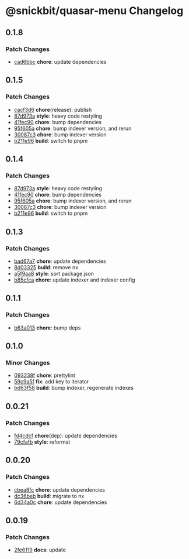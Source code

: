 # @snickbit/quasar-menu Changelog

## 0.1.8

### Patch Changes

- [cad6bbc](https://github.com/snickbit/quasar/commit/cad6bbc) **chore**:  update dependencies

## 0.1.5

### Patch Changes

- [cacf3d6](https://github.com/snickbit/quasar/commit/cacf3d6) **chore**(release):  publish
- [87d973a](https://github.com/snickbit/quasar/commit/87d973a) **style**:  heavy code restyling
- [41fec90](https://github.com/snickbit/quasar/commit/41fec90) **chore**:  bump dependencies
- [95f605a](https://github.com/snickbit/quasar/commit/95f605a) **chore**:  bump indexer version, and rerun
- [30087c3](https://github.com/snickbit/quasar/commit/30087c3) **chore**:  bump indexer version
- [b211e96](https://github.com/snickbit/quasar/commit/b211e96) **build**:  switch to pnpm

## 0.1.4

### Patch Changes

- [87d973a](https://github.com/snickbit/quasar/commit/87d973a) **style**:  heavy code restyling
- [41fec90](https://github.com/snickbit/quasar/commit/41fec90) **chore**:  bump dependencies
- [95f605a](https://github.com/snickbit/quasar/commit/95f605a) **chore**:  bump indexer version, and rerun
- [30087c3](https://github.com/snickbit/quasar/commit/30087c3) **chore**:  bump indexer version
- [b211e96](https://github.com/snickbit/quasar/commit/b211e96) **build**:  switch to pnpm

## 0.1.3

### Patch Changes

- [bad67a7](https://github.com/snickbit/quasar/commit/bad67a7) **chore**:  update dependencies
- [8d03325](https://github.com/snickbit/quasar/commit/8d03325) **build**:  remove nx
- [a5f9aa8](https://github.com/snickbit/quasar/commit/a5f9aa8) **style**:  sort package.json
- [b85cfca](https://github.com/snickbit/quasar/commit/b85cfca) **chore**:  update indexer and indexer config

## 0.1.1

### Patch Changes

- [b63a013](https://github.com/snickbit/quasar/commit/b63a013) **chore**:  bump deps

## 0.1.0

### Minor Changes

- [093238f](https://github.com/snickbit/quasar/commit/093238f) **chore**:  prettylint
- [59c9a5f](https://github.com/snickbit/quasar/commit/59c9a5f) **fix**:  add key to iterator
- [bd63f58](https://github.com/snickbit/quasar/commit/bd63f58) **build**:  bump indexer, regenerate indexes

## 0.0.21

### Patch Changes

- [fd4cdcf](https://github.com/snickbit/quasar/commit/fd4cdcf) **chore**(dep):  update dependencies
- [79cfafb](https://github.com/snickbit/quasar/commit/79cfafb) **style**:  reformat

## 0.0.20

### Patch Changes

- [cbea8fc](https://github.com/snickbit/quasar/commit/cbea8fc) **chore**:  update dependencies
- [dc36beb](https://github.com/snickbit/quasar/commit/dc36beb) **build**:  migrate to nx
- [6d34a0c](https://github.com/snickbit/quasar/commit/6d34a0c) **chore**:  update dependencies

## 0.0.19

### Patch Changes

- [2fe6119](https://github.com/snickbit/quasar/commit/2fe6119) **docs**:  update


